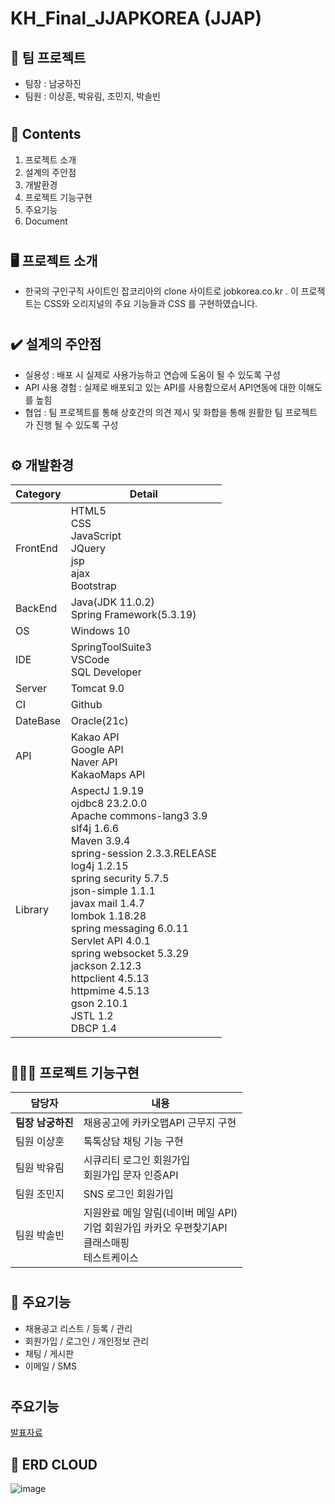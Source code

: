 # KH_Final_JJAPKOREA (JJAP)
##  📣 팀 프로젝트
- 팀장 : 남궁하진
- 팀원 : 이상훈, 박유림, 조민지, 박솔빈
#
#
## 📖 Contents
1. 프로젝트 소개
2. 설계의 주안점
3. 개발환경
4. 프로젝트 기능구현
5. 주요기능
6. Document
#
## 🖥️ 프로젝트 소개
- 한국의 구인구직 사이트인 잡코리아의 clone 사이트로 jobkorea.co.kr . 이 프로젝트는 CSS와 오리지널의 주요 기능들과 CSS 를 구현하였습니다.
#
## ✔️ 설계의 주안점
- 실용성 : 배포 시 실제로 사용가능하고 연습에 도움이 될 수 있도록 구성
- API 사용 경험 : 실제로 배포되고 있는 API를 사용함으로서 API연동에 대한 이해도를 높힘
- 협업 : 팀 프로젝트를 통해 상호간의 의견 제시 및 화합을 통해 원활한 팀 프로젝트가 진행 될 수 있도록 구성
#
## ⚙️ 개발환경
|Category|Detail|
|--------|------|
|FrontEnd|HTML5<br> CSS<br> JavaScript<br> JQuery<br> jsp<br> ajax<br> Bootstrap|
|BackEnd|Java(JDK 11.0.2)<br> Spring Framework(5.3.19)|
|OS|Windows 10|
|IDE|SpringToolSuite3<br> VSCode<br> SQL Developer|
|Server|Tomcat 9.0|
|CI|Github|
|DateBase|Oracle(21c)|
|API|Kakao API<br> Google API<br> Naver API<br> KakaoMaps API<br> |
|Library|AspectJ 1.9.19 <br>ojdbc8 23.2.0.0<br> Apache commons-lang3 3.9<br> slf4j 1.6.6<br> Maven 3.9.4<br> spring-session 2.3.3.RELEASE<br> log4j 1.2.15<br> spring security 5.7.5<br> json-simple 1.1.1<br> javax mail 1.4.7<br> lombok 1.18.28<br> spring messaging 6.0.11<br> Servlet API 4.0.1<br> spring websocket 5.3.29<br> jackson 2.12.3<br> httpclient 4.5.13<br> httpmime 4.5.13<br> gson 2.10.1<br> JSTL 1.2<br> DBCP 1.4 |
#
## 🧑‍🤝‍🧑 프로젝트 기능구현
|담당자|내용|
|------|----|
|**팀장 남궁하진**|채용공고에 카카오맵API 근무지 구현|
|팀원 이상훈|톡톡상담 채팅 기능 구현|
|팀원 박유림|시큐리티 로그인 회원가입<br> 회원가입 문자 인증API|
|팀원 조민지|SNS 로그인 회원가입<br>|
|팀원 박솔빈|지원완료 메일 알림(네이버 메일 API)<br> 기업 회원가입 카카오 우편찾기API<br> 클래스매핑<br> 테스트케이스<br> 
#
## 📌 주요기능
- 채용공고 리스트 / 등록 / 관리
- 회원가입 / 로그인 / 개인정보 관리
- 채팅 / 게시판 
- 이메일 / SMS
#
## 주요기능 
[발표자료](https://docs.google.com/presentation/d/1Zg3F8tMe5jEJON2B4ZOEe4-2NAm7ZpWE/edit?usp=drive_web&ouid=115873707985350394199&rtpof=true)
## 📌 ERD CLOUD 
![image](https://github.com/fat-fella/JJAPKOREA/assets/130439230/08039ec7-8652-487c-9e8e-3ec00071f2ed)




